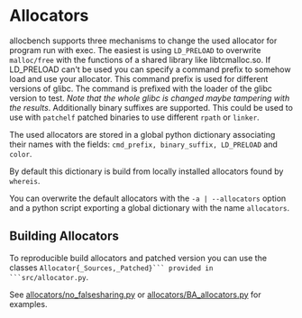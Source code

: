 # Allocators

allocbench supports three mechanisms to change the used allocator for program
run with exec. The easiest is using `LD_PRELOAD` to overwrite `malloc/free`
with the functions of a shared library like libtcmalloc.so. If LD_PRELOAD
can't be used you can specify a command prefix to somehow load and use your allocator.
This command prefix is used for different versions of glibc. The command is
prefixed with the loader of the glibc version to test. *Note that the whole glibc
is changed maybe tampering with the results*. Additionally binary suffixes are
supported. This could be used to use with  `patchelf` patched binaries to
use different `rpath` or `linker`.

The used allocators are stored in a global python dictionary associating
their names with the fields: `cmd_prefix, binary_suffix, LD_PRELOAD` and `color`.

By default this dictionary is build from locally installed allocators found by `whereis`.

You can overwrite the default allocators with the `-a | --allocators` option
and a python script exporting a global dictionary with the name `allocators`.

## Building Allocators

To reproducible build allocators and patched version you can use the
classes `Allocator{_Sources,_Patched}``` provided in ```src/allocator.py`.

See [allocators/no_falsesharing.py](allocators/no_falsesharing.py) or
[allocators/BA_allocators.py](allocators/BA_allocators.py) for examples.
